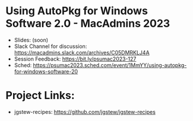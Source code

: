 # Using AutoPkg for Windows Software 2.0 - MacAdmins 2023

- Slides: (soon)
- Slack Channel for discussion: https://macadmins.slack.com/archives/C05DMRKLJ4A 
- Session Feedback: https://bit.ly/psumac2023-127
- Sched: https://psumac2023.sched.com/event/1MmYY/using-autopkg-for-windows-software-20


# Project Links:

- jgstew-recipes: https://github.com/jgstew/jgstew-recipes
